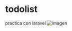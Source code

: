# todolist
practica con laravel
![imagen](https://github.com/user-attachments/assets/08081a29-5b4d-4c26-90a9-b76427210ce2)

 
